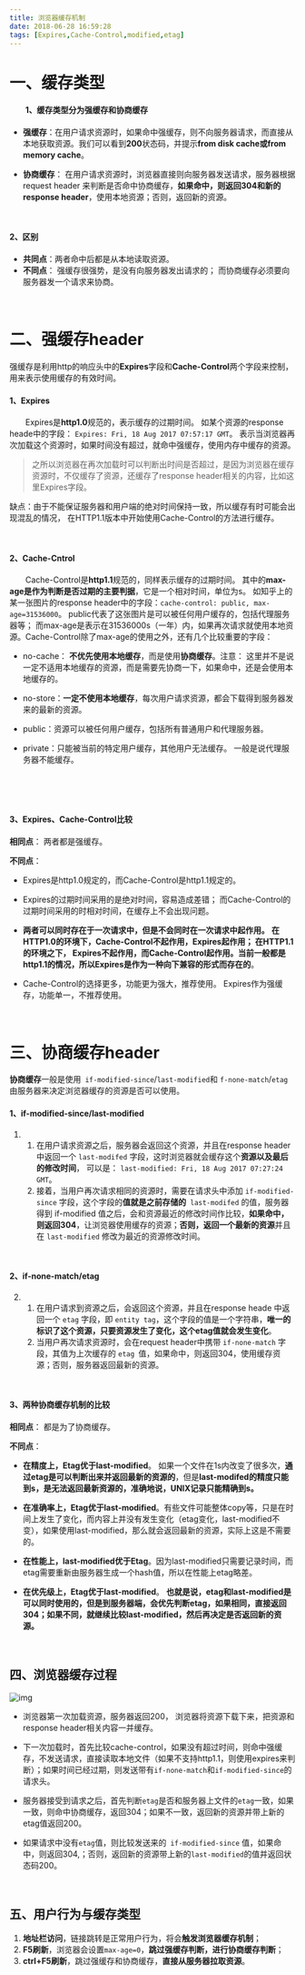 ```yaml
---
title: 浏览器缓存机制
date: 2018-06-28 16:59:28
tags: [Expires,Cache-Control,modified,etag]
---
```


# 一、缓存类型

#### 　　1、缓存类型分为强缓存和协商缓存
- **强缓存**：在用户请求资源时，如果命中强缓存，则不向服务器请求，而直接从本地获取资源。我们可以看到**200**状态码，并提示**from disk cache或from memory cache**。 



- **协商缓存**： 在用户请求资源时，浏览器直接则向服务器发送请求，服务器根据 request header 来判断是否命中协商缓存，**如果命中，则返回304和新的response header**，使用本地资源；否则，返回新的资源。 

<br/>

#### 2、区别

- **共同点**：两者命中后都是从本地读取资源。
- **不同点**： 强缓存很强势，是没有向服务器发出请求的； 而协商缓存必须要向服务器发一个请求来协商。 

<!--more-->

<br/>

 

# 二、强缓存header

强缓存是利用http的响应头中的**Expires**字段和**Cache-Control**两个字段来控制，用来表示使用缓存的有效时间。

#### 1、Expires

　　Expires是**http1.0**规范的，表示缓存的过期时间。  如某个资源的response heade中的字段： `Expires: Fri, 18 Aug 2017 07:57:17 GMT`。 表示当浏览器再次加载这个资源时，如果时间没有超过，就命中强缓存，使用内存中缓存的资源。

> 之所以浏览器在再次加载时可以判断出时间是否超过，是因为浏览器在缓存资源时，不仅缓存了资源，还缓存了response header相关的内容，比如这里Expires字段。

缺点：由于不能保证服务器和用户端的绝对时间保持一致，所以缓存有时可能会出现混乱的情况， 在HTTP1.1版本中开始使用Cache-Control的方法进行缓存。

<br/>

#### 2、Cache-Cntrol

　　Cache-Control是**http1.1**规范的，同样表示缓存的过期时间。 其中的**max-age是作为判断是否过期的主要判据**，它是一个相对时间，单位为s。 如知乎上的某一张图片的response header中的字段：`cache-control: public, max-age=31536000`。 public代表了这张图片是可以被任何用户缓存的，包括代理服务器等； 而max-age是表示在31536000s（一年）内，如果再次请求就使用本地资源。Cache-Control除了max-age的使用之外，还有几个比较重要的字段：

- no-cache： **不优先使用本地缓存**，而是使用**协商缓存**。注意： 这里并不是说一定不适用本地缓存的资源，而是需要先协商一下，如果命中，还是会使用本地缓存的。



- no-store：**一定不使用本地缓存**，每次用户请求资源，都会下载得到服务器发来的最新的资源。



- public：资源可以被任何用户缓存，包括所有普通用户和代理服务器。



- private：只能被当前的特定用户缓存，其他用户无法缓存。 一般是说代理服务器不能缓存。 

<br/>

　　

#### 3、Expires、Cache-Control比较

**相同点**： 两者都是强缓存。

**不同点**：

- Expires是http1.0规定的，而Cache-Control是http1.1规定的。



- Expires的过期时间采用的是绝对时间，容易造成差错； 而Cache-Control的过期时间采用的时相对时间，在缓存上不会出现问题。



- **两者可以同时存在于一次请求中，但是不会同时在一次请求中起作用。** **在HTTP1.0的环境下，Cache-Control不起作用，Expires起作用； 在HTTP1.1的环境之下， Expires不起作用，而Cache-Control起作用。**当前一般都是http1.1的情况，所以Expires是**作为一种向下兼容的形式而存在的**。



- Cache-Control的选择更多，功能更为强大，推荐使用。 Expires作为强缓存，功能单一，不推荐使用。

<br/>

 

# 三、协商缓存header

**协商缓存**一般是使用` if-modified-since`/`last-modified`和 `f-none-match`/`etag` 由服务器来决定浏览器缓存的资源是否可以使用。 

#### 1、if-modified-since/last-modified

1. 1. 在用户请求资源之后，服务器会返回这个资源，并且在response header中返回一个 `last-modifed` 字段，这时浏览器就会缓存这个**资源以及最后的修改时间**， 可以是： `last-modified: Fri, 18 Aug 2017 07:27:24 GMT`。 
   2. 接着，当用户再次请求相同的资源时，需要在请求头中添加 `if-modified-since` 字段，这个字段的**值就是之前存储的**` last-modifed` 的值，服务器得到 if-modified 值之后，会和资源最近的修改时间作比较，**如果命中，则返回304**，让浏览器使用缓存的资源；**否则，返回一个最新的资源**并且在 `last-modified` 修改为最近的资源修改时间。  

<br/>

#### 2、if-none-match/etag

2. 1. 在用户请求到资源之后，会返回这个资源，并且在response heade 中返回一个 `etag` 字段，即 `entity tag`，这个字段的值是一个字符串，**唯一的标识了这个资源，只要资源发生了变化，这个etag值就会发生变化**。
   2. 当用户再次请求资源时，会在request header中携带 `if-none-match` 字段，其值为上次缓存的 `etag `值，如果命中，则返回304，使用缓存资源；否则，服务器返回最新的资源。

<br/>

#### 3、两种协商缓存机制的比较

**相同点**： 都是为了协商缓存。 

**不同点**：

- **在精度上，Etag优于last-modified**。 如果一个文件在1s内改变了很多次，**通过etag是可以判断出来并返回最新的资源的**，但是**last-modifed的精度只能到s，是无法返回最新资源的，准确地说，UNIX记录只能精确到s。** 



- **在准确率上，Etag优于last-modified**。有些文件可能整体copy等，只是在时间上发生了变化，而内容上并没有发生变化（etag变化，last-modified不变），如果使用last-modified，那么就会返回最新的资源，实际上这是不需要的。



- **在性能上，last-modified优于Etag**。因为last-modified只需要记录时间，而etag需要重新由服务器生成一个hash值，所以在性能上etag略差。



- **在优先级上，Etag优于last-modified**。  **也就是说，etag和last-modified是可以同时使用的，但是到服务器端，会优先判断etag，如果相同，直接返回304；如果不同，就继续比较last-modified，然后再决定是否返回新的资源。**

 <br/> 

## 四、浏览器缓存过程

![img](浏览器缓存机制\408483-20160525182943272-204994049.png) 

- 浏览器第一次加载资源，服务器返回200， 浏览器将资源下载下来，把资源和response header相关内容一并缓存。



- 下一次加载时，首先比较cache-control，如果没有超过时间，则命中强缓存，不发送请求，直接读取本地文件（如果不支持http1.1，则使用expires来判断）；如果时间已经过期，则发送带有`if-none-match`和`if-modified-since`的请求头。



- 服务器接受到请求之后，首先判断`etag`是否和服务器上文件的`etag`一致，如果一致，则命中协商缓存，返回304；如果不一致，返回新的资源并带上新的etag值返回200。



- 如果请求中没有`etag`值，则比较发送来的` if-modified-since` 值，如果命中，则返回304,；否则，返回新的资源带上新的`last-modified`的值并返回状态码200。

 <br/> 

## 五、用户行为与缓存类型　

1. **地址栏访问**，链接跳转是正常用户行为，将会**触发浏览器缓存机制**；
2. **F5刷新**，浏览器会设置`max-age=0`，**跳过强缓存判断，进行协商缓存判断**；
3. **ctrl+F5刷新**，跳过强缓存和协商缓存，**直接从服务器拉取资源**。